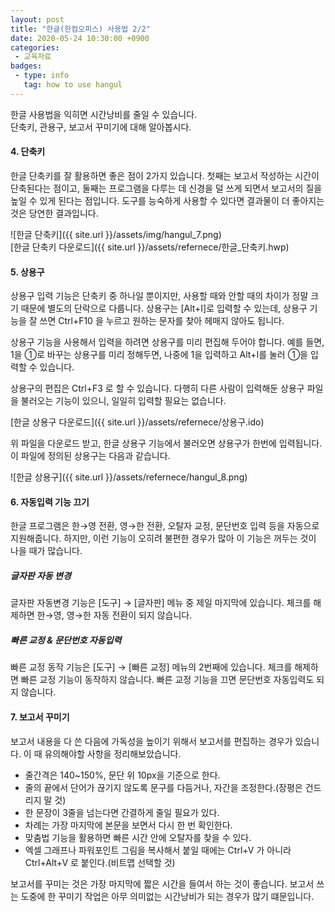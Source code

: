 ```yaml
---
layout: post
title: "한글(한컴오피스) 사용법 2/2"
date: 2020-05-24 10:30:00 +0900
categories: 
 - 교육자료
badges:
 - type: info
   tag: how to use hangul
---
```


한글 사용법을 익히면 시간낭비를 줄일 수 있습니다.  
단축키, 관용구, 보고서 꾸미기에 대해 알아봅시다.

<!--more-->

#### **4. 단축키**

한글 단축키를 잘 활용하면 좋은 점이 2가지 있습니다.
첫째는 보고서 작성하는 시간이 단축된다는 점이고,
둘째는 프로그램을 다루는 데 신경을 덜 쓰게 되면서 보고서의 질을 높일 수 있게 된다는 점입니다.
도구를 능숙하게 사용할 수 있다면 결과물이 더 좋아지는 것은 당연한 결과입니다.

![한글 단축키]({{ site.url }}/assets/img/hangul_7.png)  
[한글 단축키 다운로드]({{ site.url }}/assets/refernece/한글_단축키.hwp)

#### **5. 상용구**

상용구 입력 기능은 단축키 중 하나일 뿐이지만, 사용할 때와 안할 때의 차이가 정말 크기 때문에 별도의 단락으로 다룹니다.
상용구는 [Alt+I]로 입력할 수 있는데, 상용구 기능을 잘 쓰면 Ctrl+F10 을 누르고 원하는 문자를 찾아 헤매지 않아도 됩니다.

상용구 기능을 사용해서 입력을 하려면 상용구를 미리 편집해 두어야 합니다.
예를 들면, 1을 ①로 바꾸는 상용구를 미리 정해두면, 나중에 1을 입력하고 Alt+I를 눌러 ①을 입력할 수 있습니다.

상용구의 편집은 Ctrl+F3 로 할 수 있습니다.
다행히 다른 사람이 입력해둔 상용구 파일을 불러오는 기능이 있으니, 일일히 입력할 필요는 없습니다.

[한글 상용구 다운로드]({{ site.url }}/assets/refernece/상용구.ido)

위 파일을 다운로드 받고, 한글 상용구 기능에서 불러오면 상용구가 한번에 입력됩니다.
이 파일에 정의된 상용구는 다음과 같습니다.

![한글 상용구]({{ site.url }}/assets/refernece/hangul_8.png)

#### **6. 자동입력 기능 끄기**

한글 프로그램은 한→영 전환, 영→한 전환, 오탈자 교정, 문단번호 입력 등을 자동으로 지원해줍니다.
하지만, 이런 기능이 오히려 불편한 경우가 많아 이 기능은 꺼두는 것이 나을 때가 많습니다.

##### 글자판 자동 변경

글자판 자동변경 기능은 [도구] → [글자판] 메뉴 중 제일 마지막에 있습니다.
체크를 해제하면 한→영, 영→한 자동 전환이 되지 않습니다.

##### 빠른 교정 & 문단번호 자동입력

빠른 교정 동작 기능은 [도구] → [빠른 교정] 메뉴의 2번째에 있습니다.
체크를 해제하면 빠른 교정 기능이 동작하지 않습니다. 빠른 교정 기능을 끄면 문단번호 자동입력도 되지 않습니다.

#### **7. 보고서 꾸미기**

보고서 내용을 다 쓴 다음에 가독성을 높이기 위해서 보고서를 편집하는 경우가 있습니다. 이 때 유의해야할 사항을 정리해보았습니다.

 - 줄간격은 140~150%, 문단 위 10px을 기준으로 한다.
 - 줄의 끝에서 단어가 끊기지 않도록 문구를 다듬거나, 자간을 조정한다.(장평은 건드리지 말 것)
 - 한 문장이 3줄을 넘는다면 간결하게 줄일 필요가 있다.
 - 차례는 가장 마지막에 본문을 보면서 다시 한 번 확인한다.
 - 맞춤법 기능을 활용하면 빠른 시간 안에 오탈자를 찾을 수 있다.
 - 엑셀 그래프나 파워포인트 그림을 복사해서 붙일 때에는 Ctrl+V 가 아니라 Ctrl+Alt+V 로 붙인다.(비트맵 선택할 것)

보고서를 꾸미는 것은 가장 마지막에 짧은 시간을 들여서 하는 것이 좋습니다.
보고서 쓰는 도중에 한 꾸미기 작업은 아무 의미없는 시간낭비가 되는 경우가 많기 떄문입니다.
